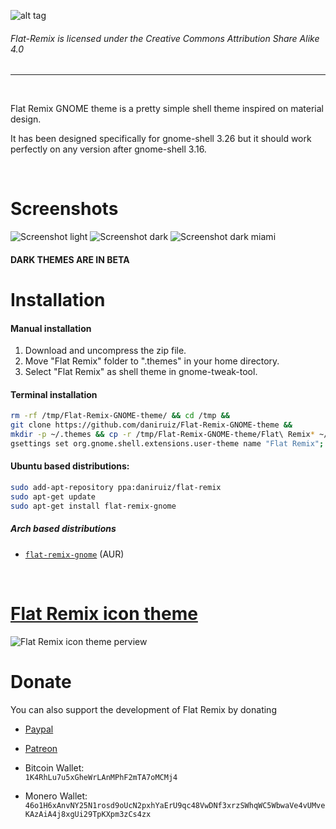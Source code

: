 ![alt tag](https://github.com/daniruiz/Flat-Remix-GNOME-theme/blob/master/Images/logo.png?raw=true)

###### Flat-Remix is licensed under the Creative Commons Attribution Share Alike 4.0
<hr>
<br>

Flat Remix GNOME theme is a pretty simple shell theme inspired on material design.

It has been designed specifically for gnome-shell 3.26 but it should work perfectly on any version after gnome-shell 3.16.

<br/>

# Screenshots

![Screenshot light](https://raw.githubusercontent.com/daniruiz/Flat-Remix-GNOME-theme/master/Images/1.png)
![Screenshot dark](https://raw.githubusercontent.com/daniruiz/Flat-Remix-GNOME-theme/master/Images/1dark.png)
![Screenshot dark miami](https://raw.githubusercontent.com/daniruiz/Flat-Remix-GNOME-theme/master/Images/1dark-miami.png)

#### DARK THEMES ARE IN BETA

# Installation

#### Manual installation

1. Download and uncompress the zip file.
1. Move "Flat Remix" folder to ".themes" in your home directory.
1. Select "Flat Remix" as shell theme in gnome-tweak-tool.

#### Terminal installation

```sh
rm -rf /tmp/Flat-Remix-GNOME-theme/ && cd /tmp &&
git clone https://github.com/daniruiz/Flat-Remix-GNOME-theme &&
mkdir -p ~/.themes && cp -r /tmp/Flat-Remix-GNOME-theme/Flat\ Remix* ~/.themes &&
gsettings set org.gnome.shell.extensions.user-theme name "Flat Remix";
```

#### Ubuntu based distributions:

```sh
sudo add-apt-repository ppa:daniruiz/flat-remix
sudo apt-get update
sudo apt-get install flat-remix-gnome
```

##### Arch based distributions
+ [`flat-remix-gnome`](https://aur.archlinux.org/packages/flat-remix-gnome/) (AUR)

<br/>

# [Flat Remix icon theme](https://github.com/daniruiz/Flat-Remix/)
![Flat Remix icon theme perview](https://raw.githubusercontent.com/daniruiz/Flat-Remix/master/preview.png)


# Donate

You can also support the development of Flat Remix by donating  

- [Paypal](https://www.paypal.com/cgi-bin/webscr?cmd=_s-xclick&hosted_button_id=7LEWLS78EAJGJ)  
  
- [Patreon](https://www.patreon.com/daniruiz)  
  
- Bitcoin Wallet:  
`1K4RhLu7u5xGheWrLAnMPhF2mTA7oMCMj4`  
  
- Monero Wallet:   `46o1H6xAnvNY25N1rosd9oUcN2pxhYaErU9qc48VwDNf3xrzSWhqWC5WbwaVe4vUMveKAzAiA4j8xgUi29TpKXpm3zCs4zx`  
